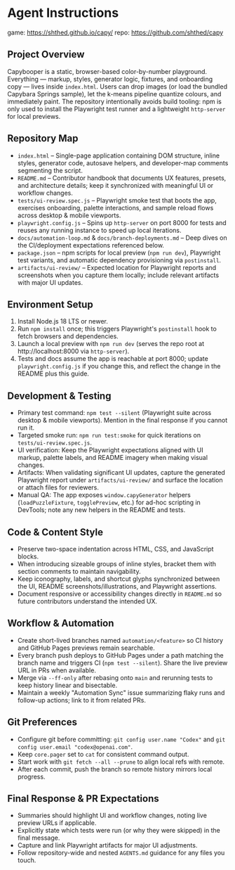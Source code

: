 # Agent Instructions

game: https://shthed.github.io/capy/
repo: https://github.com/shthed/capy

## Project Overview
Capybooper is a static, browser-based color-by-number playground. Everything —
markup, styles, generator logic, fixtures, and onboarding copy — lives inside
`index.html`. Users can drop images (or load the bundled Capybara Springs
sample), let the k-means pipeline quantize colours, and immediately paint. The
repository intentionally avoids build tooling: npm is only used to install the
Playwright test runner and a lightweight `http-server` for local previews.

## Repository Map
- `index.html` – Single-page application containing DOM structure, inline styles,
  generator code, autosave helpers, and developer-map comments segmenting the
  script.
- `README.md` – Contributor handbook that documents UX features, presets, and
  architecture details; keep it synchronized with meaningful UI or workflow
  changes.
- `tests/ui-review.spec.js` – Playwright smoke test that boots the app, exercises
  onboarding, palette interactions, and sample reload flows across desktop &
  mobile viewports.
- `playwright.config.js` – Spins up `http-server` on port 8000 for tests and
  reuses any running instance to speed up local iterations.
- `docs/automation-loop.md` & `docs/branch-deployments.md` – Deep dives on the
  CI/deployment expectations referenced below.
- `package.json` – npm scripts for local preview (`npm run dev`), Playwright test
  variants, and automatic dependency provisioning via `postinstall`.
- `artifacts/ui-review/` – Expected location for Playwright reports and
  screenshots when you capture them locally; include relevant artifacts with major
  UI updates.

## Environment Setup
1. Install Node.js 18 LTS or newer.
2. Run `npm install` once; this triggers Playwright's `postinstall` hook to fetch
   browsers and dependencies.
3. Launch a local preview with `npm run dev` (serves the repo root at
   http://localhost:8000 via `http-server`).
4. Tests and docs assume the app is reachable at port 8000; update
   `playwright.config.js` if you change this, and reflect the change in the
   README plus this guide.

## Development & Testing
- Primary test command: `npm test --silent` (Playwright suite across desktop &
  mobile viewports). Mention in the final response if you cannot run it.
- Targeted smoke run: `npm run test:smoke` for quick iterations on
  `tests/ui-review.spec.js`.
- UI verification: Keep the Playwright expectations aligned with UI markup,
  palette labels, and README imagery when making visual changes.
- Artifacts: When validating significant UI updates, capture the generated
  Playwright report under `artifacts/ui-review/` and surface the location or
  attach files for reviewers.
- Manual QA: The app exposes `window.capyGenerator` helpers (`loadPuzzleFixture`,
  `togglePreview`, etc.) for ad-hoc scripting in DevTools; note any new helpers
  in the README and tests.

## Code & Content Style
- Preserve two-space indentation across HTML, CSS, and JavaScript blocks.
- When introducing sizeable groups of inline styles, bracket them with section
  comments to maintain navigability.
- Keep iconography, labels, and shortcut glyphs synchronized between the UI,
  README screenshots/illustrations, and Playwright assertions.
- Document responsive or accessibility changes directly in `README.md` so future
  contributors understand the intended UX.

## Workflow & Automation
- Create short-lived branches named `automation/<feature>` so CI history and
  GitHub Pages previews remain searchable.
- Every branch push deploys to GitHub Pages under a path matching the branch name
  and triggers CI (`npm test --silent`). Share the live preview URL in PRs when
  available.
- Merge via `--ff-only` after rebasing onto `main` and rerunning tests to keep
  history linear and bisectable.
- Maintain a weekly "Automation Sync" issue summarizing flaky runs and follow-up
  actions; link to it from related PRs.

## Git Preferences
- Configure git before committing: `git config user.name "Codex"` and
  `git config user.email "codex@openai.com"`.
- Keep `core.pager` set to `cat` for consistent command output.
- Start work with `git fetch --all --prune` to align local refs with remote.
- After each commit, push the branch so remote history mirrors local progress.

## Final Response & PR Expectations
- Summaries should highlight UI and workflow changes, noting live preview URLs if
  applicable.
- Explicitly state which tests were run (or why they were skipped) in the final
  message.
- Capture and link Playwright artifacts for major UI adjustments.
- Follow repository-wide and nested `AGENTS.md` guidance for any files you touch.
